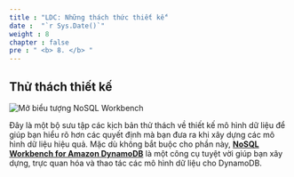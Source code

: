 ```yaml
---
title : "LDC: Những thách thức thiết kế"
date :  "`r Sys.Date()`" 
weight : 8
chapter : false
pre : " <b> 8. </b> "
---
```


## Thử thách thiết kế

![Mở biểu tượng NoSQL Workbench](/images/8/1.png)

Đây là một bộ sưu tập các kịch bản thử thách về thiết kế mô hình dữ liệu để giúp bạn hiểu rõ hơn các quyết định mà bạn đưa ra khi xây dựng các mô hình dữ liệu hiệu quả. Mặc dù không bắt buộc cho phần này, **[NoSQL Workbench for Amazon DynamoDB](https://docs.aws.amazon.com/amazondynamodb/latest/developerguide/workbench.html)** là một công cụ tuyệt vời giúp bạn xây dựng, trực quan hóa và thao tác các mô hình dữ liệu cho DynamoDB.


